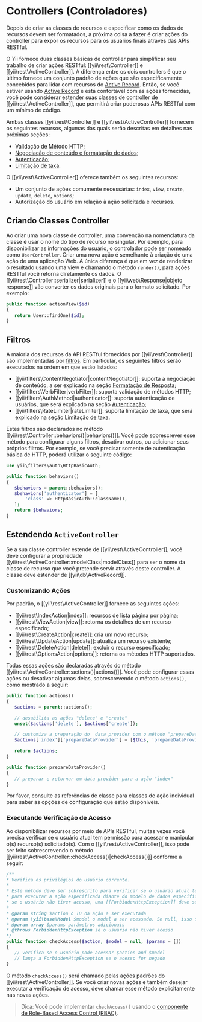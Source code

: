 Controllers (Controladores)
===========

Depois de criar as classes de recursos e especificar como os dados de recursos devem ser formatados, a próxima coisa a fazer é criar ações do controller para expor os recursos para os usuários finais através das APIs RESTful.

O Yii fornece duas classes básicas de controller para simplificar seu trabalho de criar ações RESTful: [[yii\rest\Controller]] e [[yii\rest\ActiveController]]. A diferença entre os dois controllers é que o último fornece um conjunto padrão de ações que são especificamente concebidos para lidar com recursos do [Active Record](db-active-record.md). Então, se você estiver usando [Active Record](db-active-record.md) e está confortável com as ações fornecidas, você pode considerar estender suas classes de controller de [[yii\rest\ActiveController]], que permitirá criar poderosas APIs RESTful com um mínimo de código.

Ambas classes [[yii\rest\Controller]] e [[yii\rest\ActiveController]] fornecem os seguintes recursos, algumas das quais serão descritas em detalhes nas próximas seções:

* Validação de Método HTTP;
* [Negociação de conteúdo e formatação de dados](rest-response-formatting.md);
* [Autenticação](rest-authentication.md);
* [Limitação de taxa](rest-rate-limiting.md).

O [[yii\rest\ActiveController]] oferece também os seguintes recursos:

* Um conjunto de ações comumente necessárias: `index`, `view`, `create`, `update`, `delete`, `options`;
* Autorização do usuário em relação à ação solicitada e recursos.


## Criando Classes Controller <span id="creating-controller"></span>

Ao criar uma nova classe de controller, uma convenção na nomenclatura da classe é usar o nome do tipo de recurso no singular. Por exemplo, para disponibilizar as informações do usuário, o controlador pode ser nomeado como `UserController`. Criar uma nova ação é semelhante à criação de uma ação de uma aplicação Web. A única diferença é que em vez de renderizar o resultado usando uma view e chamando o método `render()`, para ações RESTful você retorna diretamente os dados. O [[yii\rest\Controller::serializer|serializer]] e o [[yii\web\Response|objeto response]] vão converter os dados originais para o formato solicitado. Por exemplo:

```php
public function actionView($id)
{
   return User::findOne($id);
}
```


## Filtros <span id="filters"></span>

A maioria dos recursos da API RESTful fornecidos por [[yii\rest\Controller]] são implementadas por [filtros](structure-filters.md).
Em particular, os seguintes filtros serão executados na ordem em que estão listados:

* [[yii\filters\ContentNegotiator|contentNegotiator]]: suporta a negociação de conteúdo, a ser explicado na seção [Formatação de Resposta](rest-response-formatting.md);
* [[yii\filters\VerbFilter|verbFilter]]: suporta validação de métodos HTTP;
* [[yii\filters\AuthMethod|authenticator]]: suporta autenticação de usuários, que será explicado na seção [Autenticação](rest-authentication.md);
* [[yii\filters\RateLimiter|rateLimiter]]: suporta limitação de taxa, que será explicado na seção
 [Limitação de taxa](rest-rate-limiting.md).

Estes filtros são declarados no método [[yii\rest\Controller::behaviors()|behaviors()]].
Você pode sobrescrever esse método para configurar alguns filtros, desativar outros, ou adicionar seus próprios filtros. Por exemplo, se você precisar somente de autenticação básica de HTTP, poderá utilizar o seguinte código:

```php
use yii\filters\auth\HttpBasicAuth;

public function behaviors()
{
   $behaviors = parent::behaviors();
   $behaviors['authenticator'] = [
       'class' => HttpBasicAuth::className(),
   ];
   return $behaviors;
}
```


## Estendendo `ActiveController` <span id="extending-active-controller"></span>

Se a sua classe controller estende de [[yii\rest\ActiveController]], você deve configurar a propriedade [[yii\rest\ActiveController::modelClass|modelClass]] para ser o nome da classe de recurso que você pretende servir através deste controller. A classe deve estender de [[yii\db\ActiveRecord]].


### Customizando Ações <span id="customizing-actions"></span>

Por padrão, o [[yii\rest\ActiveController]] fornece as seguintes ações:

* [[yii\rest\IndexAction|index]]: recursos de lista página por página;
* [[yii\rest\ViewAction|view]]: retorna os detalhes de um recurso especificado;
* [[yii\rest\CreateAction|create]]: cria um novo recurso;
* [[yii\rest\UpdateAction|update]]: atualiza um recurso existente;
* [[yii\rest\DeleteAction|delete]]: excluir o recurso especificado;
* [[yii\rest\OptionsAction|options]]: retorna os métodos HTTP suportados.

Todas essas ações são declaradas através do método [[yii\rest\ActiveController::actions()|actions()]]. Você pode configurar essas ações ou desativar algumas delas, sobrescrevendo o método `actions()`, como mostrado a seguir:

```php
public function actions()
{
   $actions = parent::actions();

   // desabilita as ações "delete" e "create"
   unset($actions['delete'], $actions['create']);

   // customiza a preparação do  data provider com o método "prepareDataProvider()"
   $actions['index']['prepareDataProvider'] = [$this, 'prepareDataProvider'];

   return $actions;
}

public function prepareDataProvider()
{
   // preparar e retornar um data provider para a ação "index"
}
```

Por favor, consulte as referências de classe para classes de ação individual para saber as opções de configuração que estão disponíveis.


### Executando Verificação de Acesso <span id="performing-access-check"></span>

Ao disponibilizar recursos por meio de APIs RESTful, muitas vezes você precisa verificar se o usuário atual tem permissão para acessar e manipular o(s) recurso(s) solicitado(s). Com o [[yii\rest\ActiveController]], isso pode ser feito sobrescrevendo o método [[yii\rest\ActiveController::checkAccess()|checkAccess()]]  conforme a seguir:

```php
/**
* Verifica os privilégios do usuário corrente.
*
* Este método deve ser sobrescrito para verificar se o usuário atual tem o privilégio
* para executar a ação especificada diante do modelo de dados especificado.
* se o usuário não tiver acesso, uma [[ForbiddenHttpException]] deve ser lançada.
*
* @param string $action o ID da ação a ser executada
* @param \yii\base\Model $model o model a ser acessado. Se null, isso significa que nenhum model específico está sendo acessado.
* @param array $params parâmetros adicionais
* @throws ForbiddenHttpException se o usuário não tiver acesso
*/
public function checkAccess($action, $model = null, $params = [])
{
   // verifica se o usuário pode acessar $action and $model
   // lança a ForbiddenHttpException se o acesso for negado
}
```

O método `checkAccess()` será chamado pelas ações padrões do [[yii\rest\ActiveController]]. Se você criar novas ações e também desejar executar a verificação de acesso, deve chamar esse método explicitamente nas novas ações.

> Dica: Você pode implementar `checkAccess()` usando o [componente de Role-Based Access Control (RBAC)](security-authorization.md).

